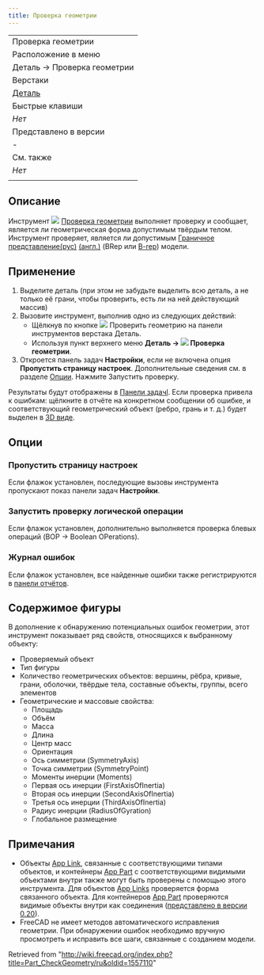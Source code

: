```yaml
---
title: Проверка геометрии
---
```

|  |
| --- |
| Проверка геометрии |
| Расположение в меню |
| Деталь → Проверка геометрии |
| Верстаки |
| [Деталь](/Part_Workbench/ru "Part Workbench/ru") |
| Быстрые клавиши |
| *Нет* |
| Представлено в версии |
| - |
| См. также |
| *Нет* |
|  |

## Описание

Инструмент ![](/images/Part_CheckGeometry.svg) [Проверка геометрии](/Part_CheckGeometry "Part CheckGeometry") выполняет проверку и сообщает, является ли геометрическая форма допустимым твёрдым телом. Инструмент проверяет, является ли допустимым [Граничное представление(рус)](https://ru.wikipedia.org/wiki/Граничное_представление) [(англ.)](https://en.wikipedia.org/wiki/Boundary_representation) (BRep или [B-rep](/Glossary/ru#B "Glossary/ru")) модели.

## Применение

1. Выделите деталь (при этом не забудьте выделить всю деталь, а не только её грани, чтобы проверить, есть ли на ней действующий массив)
2. Вызовите инструмент, выполнив одно из следующих действий:
   * Щёлкнув по кнопке ![](/images/Part_CheckGeometry.svg) Проверить геометрию на панели инструментов верстака Деталь.
   * Используя пункт верхнего меню **Деталь → ![](/images/Part_CheckGeometry.svg) Проверка геометрии**.
3. Откроется панель задач **Настройки**, если не включена опция **Пропустить страницу настроек**. Дополнительные сведения см. в разделе [Опции](#Опции). Нажмите Запустить проверку.

Результаты будут отображены в [Панели задачl](/Task_panel/ru "Task panel/ru"). Если проверка привела к ошибкам: щёлкните в отчёте на конкретном сообщении об ошибке, и соответствующий геометрический объект (ребро, грань и т. д.) будет выделен в [3D виде](/3D_view/ru "3D view/ru").

## Опции

### Пропустить страницу настроек

Если флажок установлен, последующие вызовы инструмента пропускают показ панели задач **Настройки**.

### Запустить проверку логической операции

Если флажок установлен, дополнительно выполняется проверка блевых операций (BOP -> Boolean OPerations).

### Журнал ошибок

Если флажок установлен, все найденные ошибки также регистрируются в [панели отчётов](/Report_view/ru "Report view/ru").

## Содержимое фигуры

В дополнение к обнаружению потенциальных ошибок геометрии, этот инструмент показывает ряд свойств, относящихся к выбранному объекту:

* Проверяемый объект
* Тип фигуры
* Количество геометрических объектов: вершины, рёбра, кривые, грани, оболочки, твёрдые тела, составные объекты, группы, всего элементов
* Геометрические и массовые свойства:
  + Площадь
  + Объём
  + Масса
  + Длина
  + Центр масс
  + Ориентация
  + Ось симметрии (SymmetryAxis)
  + Точка симметрии (SymmetryPoint)
  + Моменты инерции (Moments)
  + Первая ось инерции (FirstAxisOfInertia)
  + Вторая ось инерции (SecondAxisOfInertia)
  + Третья ось инерции (ThirdAxisOfInertia)
  + Радиус инерции (RadiusOfGyration)
  + Глобальное размещение

## Примечания

* Объекты [App Link](/App_Link/ru "App Link/ru"), связанные с соответствующими типами объектов, и контейнеры [App Part](/App_Part/ru "App Part/ru") с соответствующими видимыми объектами внутри также могут быть проверены с помощью этого инструмента. Для объектов [App Links](/App_Link/ru "App Link/ru") проверяется форма связанного объекта. Для контейнеров [App Part](/App_Part/ru "App Part/ru") проверяются видимые объекты внутри как соединения ([представлено в версии 0.20](/Release_notes_0.20/ru "Release notes 0.20/ru")).
* FreeCAD не имеет методов автоматического исправления геометрии. При обнаружении ошибок необходимо вручную просмотреть и исправить все шаги, связанные с созданием модели.

Retrieved from "<http://wiki.freecad.org/index.php?title=Part_CheckGeometry/ru&oldid=1557110>"